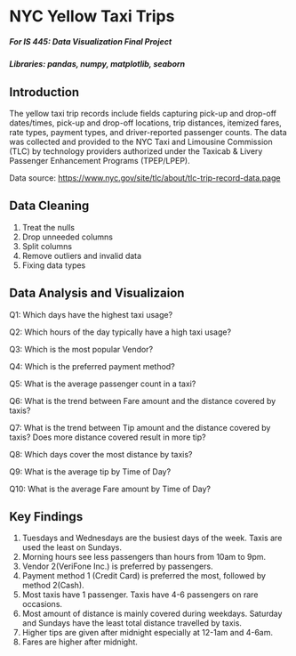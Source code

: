 # NYC Yellow Taxi Trips 
##### For IS 445: Data Visualization Final Project

##### Libraries: pandas, numpy, matplotlib, seaborn

 
 ## Introduction
The yellow taxi trip records include fields capturing pick-up and drop-off dates/times, pick-up and drop-off locations, trip distances, itemized fares, rate types, payment types, and driver-reported passenger counts. The data was collected and provided to the NYC Taxi and Limousine Commission (TLC) by technology providers authorized under the Taxicab & Livery Passenger Enhancement Programs (TPEP/LPEP).

Data source: https://www.nyc.gov/site/tlc/about/tlc-trip-record-data.page
 

## Data Cleaning
1. Treat the nulls
2. Drop unneeded columns
3. Split columns
4. Remove outliers and invalid data
5. Fixing data types




## Data Analysis and Visualizaion
Q1: Which days have the highest taxi usage?

Q2: Which hours of the day typically have a high taxi usage?

Q3: Which is the most popular Vendor?

Q4: Which is the preferred payment method?

Q5: What is the average passenger count in a taxi?

Q6: What is the trend between Fare amount and the distance covered by taxis?

Q7: What is the trend between Tip amount and the distance covered by taxis? Does more distance covered result in more tip?

Q8: Which days cover the most distance by taxis?

Q9: What is the average tip by Time of Day?

Q10: What is the average Fare amount by Time of Day?




## Key Findings
1. Tuesdays and Wednesdays are the busiest days of the week. Taxis are used the least on Sundays.
2. Morning hours see less passengers than hours from 10am to 9pm.
3. Vendor 2(VeriFone Inc.) is preferred by passengers.
4. Payment method 1 (Credit Card) is preferred the most, followed by method 2(Cash).
5. Most taxis have 1 passenger. Taxis have 4-6 passengers on rare occasions.
6. Most amount of distance is mainly covered during weekdays. Saturday and Sundays have the least total distance travelled by taxis.
7. Higher tips are given after midnight especially at 12-1am and 4-6am.
8. Fares are higher after midnight.

